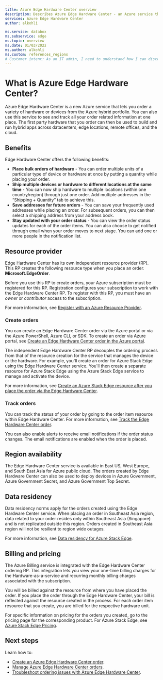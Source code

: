 ```yaml
---
title: Azure Edge Hardware Center overview  
description: Describes Azure Edge Hardware Center - an Azure service that lets you order all Azure hardware and manage and track those orders
services: Azure Edge Hardware Center
author: alkohli

ms.service: databox
ms.subservice: edge
ms.topic: overview
ms.date: 01/03/2022
ms.author: alkohli
ms.custom: references_regions
# Customer intent: As an IT admin, I need to understand how I can discover and order all first party Azure hardware and manage and track those orders.
---
```


# What is Azure Edge Hardware Center?

Azure Edge Hardware Center is a new Azure service that lets you order a variety of hardware or devices from the Azure hybrid portfolio. You can also use this service to see and track all your order related information at one place. The first party hardware that you order can then be used to build and run hybrid apps across datacenters, edge locations, remote offices, and the cloud.

## Benefits

Edge Hardware Center offers the following benefits:

- **Place bulk orders of hardware** - You can order multiple units of a particular type of device or hardware at once by putting a quantity while placing your order.
- **Ship multiple devices or hardware to different locations at the same time** - You can now ship hardware to multiple locations (within one country/region) through just one order. Add multiple addresses in the “Shipping + Quantity” tab to achieve this.
- **Save addresses for future orders** - You can save your frequently used addresses while placing an order. For subsequent orders, you can then select a shipping address from your address book.
- **Stay updated with your order status** - You can view the order status updates for each of the order items. You can also choose to get notified through email when your order moves to next stage. You can add one or more people in the notification list.

<!--## Available hardware

Use the Edge Hardware Center to browse through and order SKUs from the following product families:  

|Hardware  |Configuration  |
|---------|---------|
| Azure Stack Edge Pro - GPU |Azure Stack Edge Pro - 1 GPU <br> Azure Stack Edge Pro - 2 GPU    |  
| Azure Stack Edge Pro R<sup>1</sup>  |Azure Stack Edge Pro R - single node <br> Azure Stack Edge Pro R - single node with UPS   | 
| Azure Stack Edge Mini R<sup>2</sup>  |One configuration, selected automatically.    |      

<sup>1,2</sup> R denotes rugged SKUs targeted for defense applications.-->

## Resource provider

Edge Hardware Center has its own independent resource provider (RP). This RP creates the following resource type when you place an order: **Microsoft.EdgeOrder**.  

Before you use this RP to create orders, your Azure subscription must be registered for this RP. Registration configures your subscription to work with the Edge Hardware Center RP. To register with this RP, you must have an *owner* or *contributor* access to the subscription.

For more information, see [Register with an Azure Resource Provider](../azure-resource-manager/management/resource-providers-and-types.md#register-resource-provider).

### Create orders

You can create an Edge Hardware Center order via the Azure portal or via the Azure PowerShell, Azure CLI, or SDK. To create an order via Azure portal, see [Create an Edge Hardware Center order in the Azure portal](azure-edge-hardware-center-create-order.md).  

The independent Edge Hardware Center RP decouples the ordering process from that of the resource creation for the service that manages the device or the hardware. For example, you'll create an order for Azure Stack Edge using the Edge Hardware Center service. You'll then create a separate resource for Azure Stack Edge using the Azure Stack Edge service to manage and activate the device.

For more information, see [Create an Azure Stack Edge resource after you place the order via the Edge Hardware Center](../databox-online/azure-stack-edge-gpu-deploy-prep.md?tabs=azure-edge-hardware-center#create-a-management-resource-for-each-device).

### Track orders

You can track the status of your order by going to the order item resource within Edge Hardware Center. For more information, see [Track the Edge Hardware Center order](azure-edge-hardware-center-manage-order.md#track-order). 

You can also enable alerts to receive email notifications if the order status changes. The email notifications are enabled when the order is placed.


## Region availability

The Edge Hardware Center service is available in East US, West Europe, and South East Asia for Azure public cloud. The orders created by Edge Hardware Center can also be used to deploy devices in Azure Government, Azure Government Secret, and Azure Government Top Secret.

## Data residency

Data residency norms apply for the orders created using the Edge Hardware Center service. When placing an order in Southeast Asia region, data related to your order resides only within Southeast Asia (Singapore) and is not replicated outside this region. Orders created in Southeast Asia region will not be resilient to region wide outages.

For more information, see [Data residency for Azure Stack Edge](../databox-online/azure-stack-edge-gpu-data-residency.md#azure-edge-hardware-center-ordering-and-management-resource).


## Billing and pricing

The Azure Billing service is integrated with the Edge Hardware Center ordering RP. This integration lets you view your one-time billing charges for the Hardware-as-a-service and recurring monthly billing charges associated with the subscription. 

You will be billed against the resource from where you have placed the order. If you place the order through the Edge Hardware Center, your bill is reflected against the resource created in the process. For each order item resource that you create, you are billed for the respective hardware unit.

For specific information on pricing for the orders you created, go to the pricing page for the corresponding product. For Azure Stack Edge, see [Azure Stack Edge Pricing](https://azure.microsoft.com/pricing/details/).


## Next steps

Learn how to:

- [Create an Azure Edge Hardware Center order](azure-edge-hardware-center-create-order.md).
- [Manage Azure Edge Hardware Center orders](azure-edge-hardware-center-manage-order.md).
- [Troubleshoot ordering issues with Azure Edge Hardware Center](azure-edge-hardware-center-troubleshoot-order.md).
